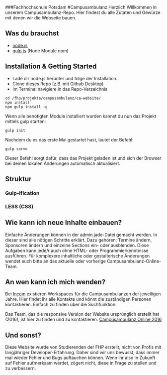 ###Fachhochschule Potsdam
#Campusambulanz
Herzlich Willkommen in unserem Campusambulanz-Repo. Hier findest du alle Zutaten und Gewürze mit denen wir die Webseite bauen.

## Was du brauchst
- [node.js](https://nodejs.org/en/)
- [gulp.js](http://gulpjs.com/) (Node Module npm)

## Installation & Getting Started
- Lade dir node.js herunter und folge der Installation.
- Clone dieses Repo (z.B. mit Github Desktop)
- Im Terminal navigiere in das Repo-Verzeichnis
```
cd /fhp/projekte/campusambulanz/ca-website/
npm install
npm gulp install -g
```

Wenn alle benötigten Module installiert wurden kannst du nun das Projekt mittels gulp starten:

```
gulp init
```

Nachdem du es das erste Mal gestartet hast, lautet der Befehl:

```
gulp serve
```
Dieser Befehl sorgt dafür, dass das Projekt geladen ist und sich der Browser bei deinen lokalen Änderungen automatisch aktualisiert.

## Struktur
### Gulp-ification
### LESS (CSS)
## Wie kann ich neue Inhalte einbauen?
Einfache Änderungen können in der admin.jade-Datei gemacht werden. In dieser sind alle nötigen Schritte erklärt. Dazu gehören: Termine ändern, Sponsoren ändern und einzelne Sections ein- oder ausblenden. Diese Aufgaben kann jede/r auch ohne HTML- oder Programmierkenntnisse ausführen. Für komplexere inhaltliche oder gestalterische Änderungen wendet euch bitte an das aktuelle oder vorherige Campusambulanz-Online-Team.

## An wen kann ich mich wenden?
Bei [Incom](https://incom.org/) existieren Workspaces für die Campusambulanzen der jeweiligen Jahre. Hier findet ihr alle Kontakte und könnt die zuständigen Personen kontaktieren. Einfach zu finden über die Suchfunktion.

Das Team, das die responsive Version der Website ursprünglich erstellt hat (2016), ist hier zu finden und zu kontaktieren:
[Campusambulanz Online 2016](https://incom.org/workspace/6516)

## Und sonst?
Diese Website wurde von Studierenden der FHP erstellt, nicht von Profis mit langjähriger Developer-Erfahrung. Daher sind wir uns bewusst, dass immer mal wieder Fehler und Bugs auftauchen können. Wenn ihr also in Zukunft auf Fehler aufmerksam werdet, zögert nicht, diese in Frage zu stellen und zu verbessern.
